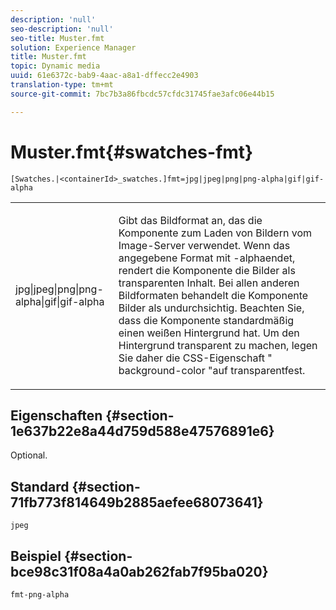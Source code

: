 ```yaml
---
description: 'null'
seo-description: 'null'
seo-title: Muster.fmt
solution: Experience Manager
title: Muster.fmt
topic: Dynamic media
uuid: 61e6372c-bab9-4aac-a8a1-dffecc2e4903
translation-type: tm+mt
source-git-commit: 7bc7b3a86fbcdc57cfdc31745fae3afc06e44b15

---
```



# Muster.fmt{#swatches-fmt}

`[Swatches.|<containerId>_swatches.]fmt=jpg|jpeg|png|png-alpha|gif|gif-alpha`

<table id="table_4620F51BD77149FDB68F1FBECC443801"> 
 <tbody> 
  <tr> 
   <td> <p> <span class="codeph"> jpg|jpeg|png|png-alpha|gif|gif-alpha</span> </p> </td> 
   <td> <p>Gibt das Bildformat an, das die Komponente zum Laden von Bildern vom Image-Server verwendet. Wenn das angegebene Format mit <span class="codeph"> -alpha</span>endet, rendert die Komponente die Bilder als transparenten Inhalt. Bei allen anderen Bildformaten behandelt die Komponente Bilder als undurchsichtig. Beachten Sie, dass die Komponente standardmäßig einen weißen Hintergrund hat. Um den Hintergrund transparent zu machen, legen Sie daher die CSS-Eigenschaft " <span class="codeph"> background-color</span> "auf <span class="codeph"> transparent</span>fest. </p> </td> 
  </tr> 
 </tbody> 
</table>

## Eigenschaften {#section-1e637b22e8a44d759d588e47576891e6}

Optional.

## Standard {#section-71fb773f814649b2885aefee68073641}

`jpeg`

## Beispiel {#section-bce98c31f08a4a0ab262fab7f95ba020}

`fmt-png-alpha`
